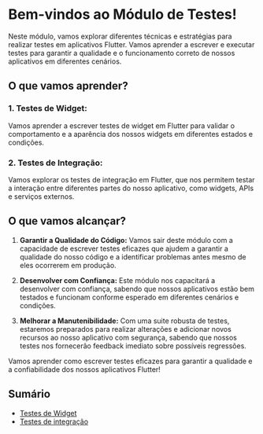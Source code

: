 # Bem-vindos ao Módulo de Testes!

Neste módulo, vamos explorar diferentes técnicas e estratégias para realizar testes em aplicativos Flutter. Vamos aprender a escrever e executar testes para garantir a qualidade e o funcionamento correto de nossos aplicativos em diferentes cenários.

## O que vamos aprender?

### 1. **Testes de Widget:**
   Vamos aprender a escrever testes de widget em Flutter para validar o comportamento e a aparência dos nossos widgets em diferentes estados e condições.

### 2. **Testes de Integração:**
   Vamos explorar os testes de integração em Flutter, que nos permitem testar a interação entre diferentes partes do nosso aplicativo, como widgets, APIs e serviços externos.

## O que vamos alcançar?

1. **Garantir a Qualidade do Código:**
   Vamos sair deste módulo com a capacidade de escrever testes eficazes que ajudem a garantir a qualidade do nosso código e a identificar problemas antes mesmo de eles ocorrerem em produção.

2. **Desenvolver com Confiança:**
   Este módulo nos capacitará a desenvolver com confiança, sabendo que nossos aplicativos estão bem testados e funcionam conforme esperado em diferentes cenários e condições.

3. **Melhorar a Manutenibilidade:**
   Com uma suite robusta de testes, estaremos preparados para realizar alterações e adicionar novos recursos ao nosso aplicativo com segurança, sabendo que nossos testes nos fornecerão feedback imediato sobre possíveis regressões.

Vamos aprender como escrever testes eficazes para garantir a qualidade e a confiabilidade dos nossos aplicativos Flutter!

## Sumário
  - [Testes de Widget](testes-de-widget/README.md)
  - [Testes de integração](testes-de-integracao/README.md)
